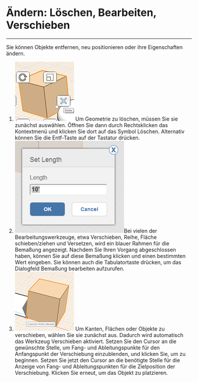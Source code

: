 

# Ändern: Löschen, Bearbeiten, Verschieben

---

Sie können Objekte entfernen, neu positionieren oder ihre Eigenschaften ändern.

1. ![](Images/GUID-4C5500A4-7879-4337-BA56-A84CA0CAB32E-low.png) Um Geometrie zu löschen, müssen Sie sie zunächst auswählen. Öffnen Sie dann durch Rechtsklicken das Kontextmenü und klicken Sie dort auf das Symbol Löschen. Alternativ können Sie die Entf-Taste auf der Tastatur drücken.
2. ![](Images/GUID-37D395A6-BF06-4845-BDE7-A35E185EE456-low.png)Bei vielen der Bearbeitungswerkzeuge, etwa Verschieben, Reihe, Fläche schieben/ziehen und Versetzen, wird ein blauer Rahmen für die Bemaßung angezeigt. Nachdem Sie Ihren Vorgang abgeschlossen haben, können Sie auf diese Bemaßung klicken und einen bestimmten Wert eingeben. Sie können auch die Tabulatortaste drücken, um das Dialogfeld Bemaßung bearbeiten aufzurufen.
3. ![](Images/GUID-6900C5E9-1D48-41EC-95E6-29E9BB579ECD-low.png) Um Kanten, Flächen oder Objekte zu verschieben, wählen Sie sie zunächst aus. Dadurch wird automatisch das Werkzeug Verschieben aktiviert. Setzen Sie den Cursor an die gewünschte Stelle, um Fang- und Ableitungspunkte für den Anfangspunkt der Verschiebung einzublenden, und klicken Sie, um zu beginnen. Setzen Sie jetzt den Cursor an die benötigte Stelle für die Anzeige von Fang- und Ableitungspunkten für die Zielposition der Verschiebung. Klicken Sie erneut, um das Objekt zu platzieren.

